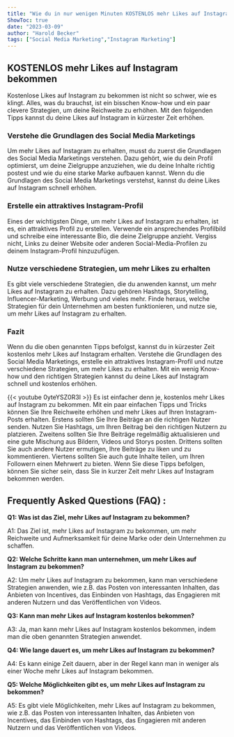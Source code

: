 ```yaml
---
title: "Wie du in nur wenigen Minuten KOSTENLOS mehr Likes auf Instagram bekommst!"
ShowToc: true 
date: "2023-03-09"
author: "Harold Becker" 
tags: ["Social Media Marketing","Instagram Marketing"]
---
```

## KOSTENLOS mehr Likes auf Instagram bekommen

Kostenlose Likes auf Instagram zu bekommen ist nicht so schwer, wie es klingt. Alles, was du brauchst, ist ein bisschen Know-how und ein paar clevere Strategien, um deine Reichweite zu erhöhen. Mit den folgenden Tipps kannst du deine Likes auf Instagram in kürzester Zeit erhöhen.

### Verstehe die Grundlagen des Social Media Marketings

Um mehr Likes auf Instagram zu erhalten, musst du zuerst die Grundlagen des Social Media Marketings verstehen. Dazu gehört, wie du dein Profil optimierst, um deine Zielgruppe anzuziehen, wie du deine Inhalte richtig postest und wie du eine starke Marke aufbauen kannst. Wenn du die Grundlagen des Social Media Marketings verstehst, kannst du deine Likes auf Instagram schnell erhöhen.

### Erstelle ein attraktives Instagram-Profil

Eines der wichtigsten Dinge, um mehr Likes auf Instagram zu erhalten, ist es, ein attraktives Profil zu erstellen. Verwende ein ansprechendes Profilbild und schreibe eine interessante Bio, die deine Zielgruppe anzieht. Vergiss nicht, Links zu deiner Website oder anderen Social-Media-Profilen zu deinem Instagram-Profil hinzuzufügen.

### Nutze verschiedene Strategien, um mehr Likes zu erhalten

Es gibt viele verschiedene Strategien, die du anwenden kannst, um mehr Likes auf Instagram zu erhalten. Dazu gehören Hashtags, Storytelling, Influencer-Marketing, Werbung und vieles mehr. Finde heraus, welche Strategien für dein Unternehmen am besten funktionieren, und nutze sie, um mehr Likes auf Instagram zu erhalten.

### Fazit

Wenn du die oben genannten Tipps befolgst, kannst du in kürzester Zeit kostenlos mehr Likes auf Instagram erhalten. Verstehe die Grundlagen des Social Media Marketings, erstelle ein attraktives Instagram-Profil und nutze verschiedene Strategien, um mehr Likes zu erhalten. Mit ein wenig Know-how und den richtigen Strategien kannst du deine Likes auf Instagram schnell und kostenlos erhöhen.

{{< youtube 0yteYSZ0R3I >}} 
Es ist einfacher denn je, kostenlos mehr Likes auf Instagram zu bekommen. Mit ein paar einfachen Tipps und Tricks können Sie Ihre Reichweite erhöhen und mehr Likes auf Ihren Instagram-Posts erhalten. Erstens sollten Sie Ihre Beiträge an die richtigen Nutzer senden. Nutzen Sie Hashtags, um Ihren Beitrag bei den richtigen Nutzern zu platzieren. Zweitens sollten Sie Ihre Beiträge regelmäßig aktualisieren und eine gute Mischung aus Bildern, Videos und Storys posten. Drittens sollten Sie auch andere Nutzer ermutigen, Ihre Beiträge zu liken und zu kommentieren. Viertens sollten Sie auch gute Inhalte teilen, um Ihren Followern einen Mehrwert zu bieten. Wenn Sie diese Tipps befolgen, können Sie sicher sein, dass Sie in kurzer Zeit mehr Likes auf Instagram bekommen werden.

## Frequently Asked Questions (FAQ) :
**Q1: Was ist das Ziel, mehr Likes auf Instagram zu bekommen?**

A1: Das Ziel ist, mehr Likes auf Instagram zu bekommen, um mehr Reichweite und Aufmerksamkeit für deine Marke oder dein Unternehmen zu schaffen.

**Q2: Welche Schritte kann man unternehmen, um mehr Likes auf Instagram zu bekommen?**

A2: Um mehr Likes auf Instagram zu bekommen, kann man verschiedene Strategien anwenden, wie z.B. das Posten von interessanten Inhalten, das Anbieten von Incentives, das Einbinden von Hashtags, das Engagieren mit anderen Nutzern und das Veröffentlichen von Videos.

**Q3: Kann man mehr Likes auf Instagram kostenlos bekommen?**

A3: Ja, man kann mehr Likes auf Instagram kostenlos bekommen, indem man die oben genannten Strategien anwendet.

**Q4: Wie lange dauert es, um mehr Likes auf Instagram zu bekommen?**

A4: Es kann einige Zeit dauern, aber in der Regel kann man in weniger als einer Woche mehr Likes auf Instagram bekommen.

**Q5: Welche Möglichkeiten gibt es, um mehr Likes auf Instagram zu bekommen?**

A5: Es gibt viele Möglichkeiten, mehr Likes auf Instagram zu bekommen, wie z.B. das Posten von interessanten Inhalten, das Anbieten von Incentives, das Einbinden von Hashtags, das Engagieren mit anderen Nutzern und das Veröffentlichen von Videos.


